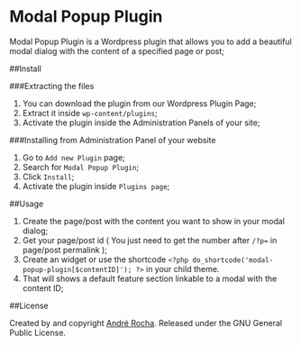 # Modal Popup Plugin

Modal Popup Plugin is a Wordpress plugin that allows you to add a beautiful modal dialog with the content of a specified page or post;

##Install

###Extracting the files

1. You can download the plugin from our Wordpress Plugin Page;
2. Extract it inside `wp-content/plugins`;
3. Activate the plugin inside the Administration Panels of your site;

###Installing from Administration Panel of your website

1. Go to `Add new Plugin` page;
2. Search for `Modal Popup Plugin`;
3. Click `Install`;
4. Activate the plugin inside `Plugins page`;
 
##Usage

1. Create the page/post with the content you want to show in your modal dialog;
2. Get your page/post id ( You just need to get the number after `/?p=` in page/post permalink );
3. Create an widget or use the shortcode `<?php do_shortcode('modal-popup-plugin[$contentID]'); ?>` in your child theme.
4. That will shows a default feature section linkable to a modal with the content ID;

##License

Created by and copyright [André Rocha](https://github.com/andrecgro). Released under the GNU General Public License.
